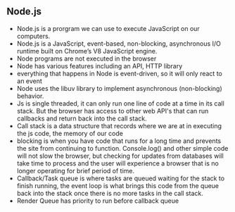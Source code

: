 ## Node.js
- Node.js is a prorgram we can use to execute JavaScript on our computers.
- Node.js is a JavaScript, event-based, non-blocking, asynchronous I/O runtime built on Chrome’s V8 JavaScript engine.
- Node programs are not executed in the browser
- Node has various features including an API, HTTP library
- everything that happens in Node is event-driven, so it will only react to an event
- Node uses the libuv library to implement asynchronous (non-blocking) behavior.
- Js is single threaded, it can only run one line of code at a time in its call stack. But the browser has access to other web API's that can run callbacks and return back into the call stack. 
- Call stack is a data structure that records where we are at in executing the js code, the memory of our code
- blocking is when you have code that runs for a long time and prevents the site from continuing to function. Console.log() and other simple code will not slow the browser, but checking for updates from databases will take time to process and the user will experience a browser that is no longer operating for brief period of time.
- Callback/Task queue is where tasks are queued waiting for the stack to finish running, the event loop is what brings this code from the queue back into the stack once there is no more tasks in the call stack.
- Render Queue has priority to run before callback queue
